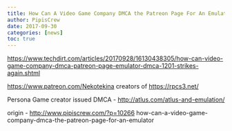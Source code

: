 ```yaml
---
title: How Can A Video Game Company DMCA the Patreon Page For An Emulator?
author: PipisCrew
date: 2017-09-30
categories: [news]
toc: true
---
```


https://www.techdirt.com/articles/20170928/16130438305/how-can-video-game-company-dmca-patreon-page-emulator-dmca-1201-strikes-again.shtml

https://www.patreon.com/Nekotekina creators of https://rpcs3.net/

Persona Game creator issued DMCA - http://atlus.com/atlus-and-emulation/

origin - http://www.pipiscrew.com/?p=10266 how-can-a-video-game-company-dmca-the-patreon-page-for-an-emulator